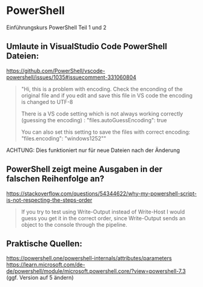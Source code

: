 # PowerShell
Einführungskurs PowerShell Teil 1 und 2

## Umlaute in VisualStudio Code PowerShell Dateien:

https://github.com/PowerShell/vscode-powershell/issues/1035#issuecomment-331060804

>"Hi,
>this is a problem with encoding. Check the enconding of the original file and if you edit and save this file in VS code the encoding is changed to UTF-8
>
>There is a VS code setting which is not always working correctly (guessing the encoding) :
>"files.autoGuessEncoding": true
>
>You can also set this setting to save the files with correct encoding:
>"files.encoding": "windows1252""

ACHTUNG: Dies funktioniert nur für neue Dateien nach der Änderung

## PowerShell zeigt meine Ausgaben in der falschen Reihenfolge an?
https://stackoverflow.com/questions/54344622/why-my-powershell-script-is-not-respecting-the-steps-order

> If you try to test using Write-Output instead of Write-Host I would guess you get it in the correct order, 
> since Write-Output sends an object to the console through the pipeline.

## Praktische Quellen:
https://powershell.one/powershell-internals/attributes/parameters
https://learn.microsoft.com/de-de/powershell/module/microsoft.powershell.core/?view=powershell-7.3 (ggf. Version auf 5 ändern)